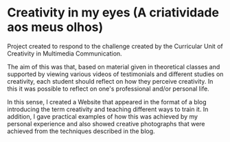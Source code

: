 # Creativity in my eyes (A criatividade aos meus olhos)
Project created to respond to the challenge created by the Curricular Unit of Creativity in Multimedia Communication.

The aim of this was that, based on material given in theoretical classes and supported by viewing various videos of testimonials and different studies on creativity, each student should reflect on how they perceive creativity. In this it was possible to reflect on one's professional and/or personal life.

In this sense, I created a Website that appeared in the format of a blog introducing the term creativity and teaching different ways to train it. In addition, I gave practical examples of how this was achieved by my personal experience and also showed creative photographs that were achieved from the techniques described in the blog.


